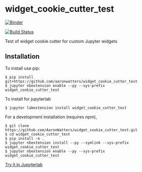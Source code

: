widget_cookie_cutter_test
===============================

[![Binder](https://mybinder.org/badge.svg)](https://mybinder.org/v2/gh/AaronWatters/widget_cookie_cutter_test/master?filepath=test.ipynb)

[![Build Status](https://travis-ci.org/AaronWatters/widget_cookie_cutter_test.svg?branch=master)](https://travis-ci.org/AaronWatters/widget_cookie_cutter_test)

Test of widget cookie cutter for custom Jupyter widgets

Installation
------------

To install use pip:

    $ pip install git+https://github.com/aaronwatters/widget_cookie_cutter_test
    $ jupyter nbextension enable --py --sys-prefix widget_cookie_cutter_test

To install for jupyterlab

    $ jupyter labextension install widget_cookie_cutter_test

For a development installation (requires npm),

    $ git clone https://github.com/AaronWatters/widget_cookie_cutter_test.git
    $ cd widget_cookie_cutter_test
    $ pip install -e .
    $ jupyter nbextension install --py --symlink --sys-prefix widget_cookie_cutter_test
    $ jupyter nbextension enable --py --sys-prefix widget_cookie_cutter_test

<a href="https://mybinder.org/v2/gh/AaronWatters/widget_cookie_cutter_test/master?urlpath=lab/tree/test.ipynb">
Try it in Jupyterlab</a>


